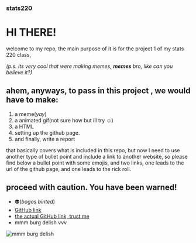 ### stats220

# HI THERE!

welcome to my repo, the main purpose of it is for the project 1 of my stats 220 class,

*(p.s. its very cool that were making memes, **memes** bro, like can you believe it?)*

## ahem, anyways, to pass in this project , we would have to make:
 1. a meme(*yay*)
 2. a animated gif(not sure how but ill try ☺️)
 3. a HTML 
 4. setting up the github page.
 5. and finally, write a report
 
that basically covers what is included in this repo, but now I need to use another type of bullet point and include a link to another website, so please find below a bullet point with some emojis, and two links, one leads to the url of the github page, and one leads to the rick roll. 

## **proceed with caution. You have been warned!**

* 👽(*bogos binted*)
* [GitHub link](https://youtu.be/dQw4w9WgXcQ)
* [the actual GitHub link, trust me](https://github.com/ripsaw35/stats220)
* mmm burg delish vvv

![mmm burg delish](https://www.refrigeratedfrozenfood.com/ext/resources/NEW_RD_Website/DefaultImages/default-burger.jpg?1434661540)
